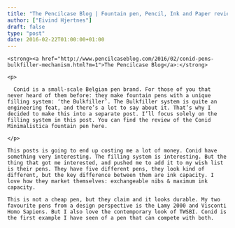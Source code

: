 ```yaml
---
title: "The Pencilcase Blog | Fountain pen, Pencil, Ink and Paper reviews"
author: ["Eivind Hjertnes"]
draft: false
type: "post"
date: 2016-02-22T01:00:00+01:00
---
```


<div class="HTML">
  <div></div>

<p>

</div>

```text
<strong><a href="http://www.pencilcaseblog.com/2016/02/conid-pens-bulkfiller-mechanism.html?m=1">The Pencilcase Blog</a>:</strong>
```

<div class="HTML">
  <div></div>

</p>

</div>

<div class="HTML">
  <div></div>

<blockquote>

</div>

```text
<p>

  Conid is a small-scale Belgian pen brand. For those of you that never heard of them before: they make fountain pens with a unique filling system: ‘the Bulkfiller’. The Bulkfiller system is quite an engineering feat, and there’s a lot to say about it. That’s why I decided to make this into a separate post. I’ll focus solely on the filling system in this post. You can find the review of the Conid Minimalistica fountain pen here.

</p>
```

<div class="HTML">
  <div></div>

</blockquote>

</div>

<div class="HTML">
  <div></div>

<p>

</div>

```text
This posts is going to end up costing me a lot of money. Conid have something very interesting. The filling system is interesting. But the thing that got me interested, and pushed me to add it to my wish list is their pens. They have five different pens, they look kind of different, but the key difference between them are ink capacity. I love how they market themselves: exchangeable nibs & maximum ink capacity.
```

<div class="HTML">
  <div></div>

</p>

</div>

<div class="HTML">
  <div></div>

<p>

</div>

```text
This is not a cheap pen, but they claim and it looks durable. My two favourite pens from a design perspective is the Lamy 2000 and Visconti Homo Sapiens. But I also love the contemporary look of TWSBI. Conid is the first example I have seen of a pen that can compete with both.
```

<div class="HTML">
  <div></div>

</p>

</div>
